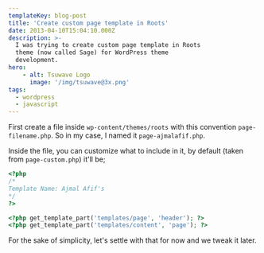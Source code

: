 ```yaml
---
templateKey: blog-post
title: 'Create custom page template in Roots'
date: 2013-04-10T15:04:10.000Z
description: >-
  I was trying to create custom page template in Roots  
  theme (now called Sage) for WordPress theme
  development.
hero:
    - alt: Tsuwave Logo
      image: '/img/tsuwave@3x.png' 
tags:
  - wordpress
  - javascript
---
```

First create a file inside `wp-content/themes/roots` with this convention `page-filename.php`. So in my case, I named it `page-ajmalafif.php`.

Inside the file, you can customize what to include in it, by default (taken from `page-custom.php`) it'll be;

```php
<?php
/*
Template Name: Ajmal Afif's
*/
?>

<?php get_template_part('templates/page', 'header'); ?>
<?php get_template_part('templates/content', 'page'); ?>
```

For the sake of simplicity, let's settle with that for now and we tweak it later.